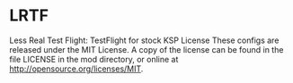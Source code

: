 # LRTF
 Less Real Test Flight:  TestFlight for stock KSP
License
These configs are released under the MIT License. A copy of the license can be found in the file LICENSE in the mod directory, or online at http://opensource.org/licenses/MIT.
